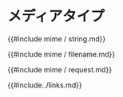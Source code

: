 # <!--Media Types--> メディアタイプ

<!--{{#include mime/string.md}}-->
{{#include mime / string.md}}

<!--{{#include mime/filename.md}}-->
{{#include mime / filename.md}}

<!--{{#include mime/request.md}}-->
{{#include mime / request.md}}

<!--{{#include../links.md}}-->
{{#include../links.md}}
